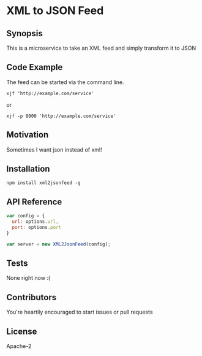 # XML to JSON Feed

## Synopsis

This is a microservice to take an XML feed and simply transform it to JSON

## Code Example

The feed can be started via the command line.

```
xjf 'http://example.com/service'
```
or
```
xjf -p 8000 'http://example.com/service'
```

## Motivation

Sometimes I want json instead of xml!

## Installation

```
npm install xml2jsonfeed -g
```

## API Reference

```javascript
var config = {
  url: options.url,
  port: options.port
}

var server = new XML2JsonFeed(config);
```

## Tests

None right now :(

## Contributors

You're heartily encouraged to start issues or pull requests

## License

Apache-2
